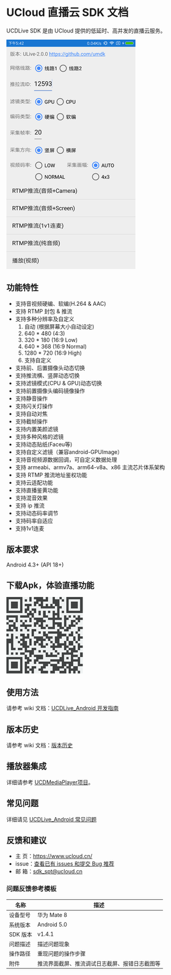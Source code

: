 # UCloud 直播云 SDK 文档

UCDLive SDK 是由 UCloud 提供的低延时、高并发的直播云服务。

![screenshot-1](screenshot/screenshot-1.png)  
 
## 功能特性

- 支持音视频硬编、软编(H.264 & AAC)
- 支持 RTMP 封包 & 推流
- 支持多种分辨率及自定义
    1. 自动 (根据屏幕大小自动设定)
    2. 640 * 480 (4:3)
    3. 320 * 180 (16:9 Low)
    4. 640 * 368 (16:9 Normal)
    5. 1280 * 720 (16:9 High)
    6. 支持自定义
- 支持前、后置摄像头动态切换
- 支持推流横、竖屏动态切换
- 支持滤镜模式(CPU & GPU)动态切换
- 支持前置摄像头编码镜像操作
- 支持静音操作
- 支持闪关灯操作
- 支持自动对焦
- 支持截帧操作
- 支持内置美颜滤镜
- 支持多种风格的滤镜
- 支持动态贴纸(Faceu等)
- 支持自定义滤镜（兼容android-GPUImage）
- 支持音视频源数据回调，可自定义数据处理
- 支持 armeabi、armv7a、arm64-v8a、x86 主流芯片体系架构
- 支持 RTMP 推流地址鉴权功能
- 支持云适配功能
- 支持直播鉴黄功能
- 支持混音效果
- 支持 ip 推流
- 支持动态码率调节
- 支持码率自适应
- 支持1v1连麦

## 版本要求

Android 4.3+ (API 18+)

## 下载Apk，体验直播功能

![ulive-demo](screenshot/ulive_demo_qrcode.png)  

## 使用方法

请参考 wiki 文档：[UCDLive_Android 开发指南][1]

## 版本历史

请参考 wiki 文档：[版本历史][6]

## 播放器集成

详细请参考 [UCDMediaPlayer项目][2]。

## 常见问题

详细请见 [UCDLive_Android 常见问题][5]

## 反馈和建议
  - 主 页：<https://www.ucloud.cn/>
  - issue：[查看已有 issues 和提交 Bug 推荐][3]
  - 邮 箱：[sdk_spt@ucloud.cn][4]

### 问题反馈参考模板

|名称|描述|
|---|---|
|设备型号|华为 Mate 8|
|系统版本|Android 5.0|
|SDK 版本|v1.4.1|
|问题描述|描述问题现象|
|操作路径|重现问题的操作步骤|
|附件|推流界面截屏、推流调试日志截屏、报错日志截图等|

[1]: https://github.com/umdk/UCDLive_Android/wiki
[2]: https://github.com/umdk/UCDMediaPlayer_Android
[3]: https://github.com/umdk/UCDLive_Android/issues
[4]: mailto:sdk_spt@ucloud.cn
[5]: https://github.com/umdk/UCDLive_Android/wiki/7-常见问题#7
[6]: https://github.com/umdk/UCDLive_Android/wiki/9-版本历史#9
